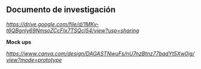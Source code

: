 
## Documento de investigación
_https://drive.google.com/file/d/1MKv-t6QBgnly69NmsoZCcFIx7TSQcI54/view?usp=sharing_


**Mock ups**

_https://www.canva.com/design/DAGASTNwuFs/nU7nzBtnz77badYt5Xw0ig/view?mode=prototype_
